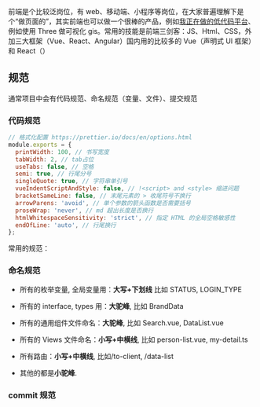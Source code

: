 前端是个比较泛岗位，有 web、移动端、小程序等岗位，在大家普遍理解下是个“做页面的”，其实前端也可以做一个很棒的产品，例如[我正在做的低代码平台](https://pgo8ie4oqj.feishu.cn/docx/WuqJd3qaDoOcunx0wi0cwmZ8nTb)、例如使用 Three 做可视化 gis。常用的技能是前端三剑客：JS、Html、CSS，外加三大框架（Vue、React、Angular）国内用的比较多的 Vue（声明式 UI 框架） 和 React（）

## 规范

通常项目中会有代码规范、命名规范（变量、文件）、提交规范

### 代码规范

```js
// 格式化配置 https://prettier.io/docs/en/options.html
module.exports = {
  printWidth: 100, // 书写宽度
  tabWidth: 2, // tab占位
  useTabs: false, // 空格
  semi: true, // 行尾分号
  singleQuote: true, // 字符串单引号
  vueIndentScriptAndStyle: false, // !<script> and <style> 缩进问题
  bracketSameLine: false, // 末尾元素的 > 收尾符号不换行
  arrowParens: 'avoid', // 单个参数的箭头函数是否需要括号
  proseWrap: 'never', // md 超出长度是否换行
  htmlWhitespaceSensitivity: 'strict', // 指定 HTML 的全局空格敏感性
  endOfLine: 'auto', // 行尾换行
};
```

常用的规范：

### 命名规范

- 所有的枚举变量, 全局变量用：**大写+下划线** 比如 STATUS, LOGIN_TYPE

- 所有的 interface, types 用：**大驼峰**, 比如 BrandData

- 所有的通用组件文件命名：**大驼峰**, 比如 Search.vue, DataList.vue

- 所有的 Views 文件命名：**小写+中横线**, 比如 person-list.vue, my-detail.ts

- 所有路由：**小写+中横线**, 比如/to-client, /data-list

- 其他的都是**小驼峰**.

### commit 规范
